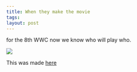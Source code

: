 ```yaml
---
title: When they make the movie
tags: 
layout: post
---
```

for the 8th WWC now we know who will play who.



<img src="http://fuzzymonk.com/photos/blog/image/595/usteamface.jpg" />



This was made <a href="http://www.myheritage.com/FP/Company/tryFaceRecognition.php?s=1&u=g0&lang=EN">here</a>

